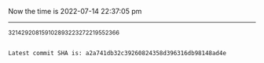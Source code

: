 Now the time is 2022-07-14 22:37:05 pm

---

<small>321429208159102893223272219552366</small>

```txt

Latest commit SHA is: a2a741db32c39260824358d396316db98148ad4e
```
